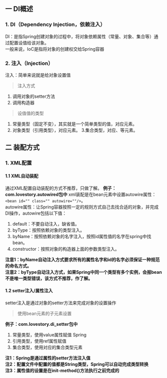 ## 一 DI概述
### 1. DI（Dependency Injection，依赖注入）
DI：是指Spring创建对象的过程中，将对象依赖属性（常量、对象、集合等）通过配置设值给该对象。  
一般来说，IoC是指将对象的创建权交给Spring容器

### 2. 注入（Injection）
注入：简单来说就是给对象设置值

> 注入方式

1. 调用对象的setter方法
2. 调用构造器
> 设值值的类型

1. 常量类型（固定不变），其实就是一个简单类型的值，对应<value>元素。
2. 对象类型（引用类型），对应<ref>元素。
3.集合类型，对应<set>、<list>等元素。

## 二 装配方式
### 1. XML配置
#### 1.1 XML自动装配
通过XML配置自动装配的方式不推荐，只做了解。
**例子：com.lovestory.autowired包中**
xml装配是在bean元素中设置autowire属性：`<bean id="" class="" autowire=""/>`。  
autowire属性：让Spring容器按照一定的规则方式自己去找合适的对象，并完成DI操作，autowire包括以下值：
1. default：不要自动注入，缺省值。
2. byType：按照依赖对象的类型注入。
3. byName：按照依赖对象的名字注入，按照id属性值的名字在spring中找bean。
4. constructor：按照对象的构造器上面的参数类型注入。

**注意1：byName自动注入方式要求所有的属性名字和id的名字必须保证一种规范的命名方式。**  
**注意2：byType自动注入方式，如果Spring中同一个类型有多个实例，会报bean不是唯一类型错误，该方式不推荐，作了解。**
#### 1.2 setter注入/属性注入
setter注入是通过对象的setter方法来完成对象的设置操作
> 使用bean元素的<property>子元素设置

**例子：com.lovestory.di_setter包中**
1. 常量类型，使用value属性赋值
Spring
2. 引用类型，使用ref属性赋值
3. 集合类型，使用对应的集合类型元素  

**注1：Spring是通过属性的setter方法注入值  
注2：配置文件中配置的值都是String类型，Spring可以自动完成类型转换  
注3：属性值的设置是在init-method()方法执行之前完成的**
